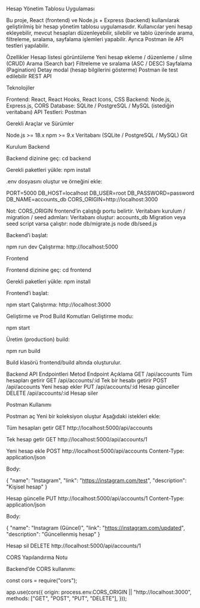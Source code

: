 Hesap Yönetim Tablosu Uygulaması

Bu proje, React (frontend) ve Node.js + Express (backend) kullanılarak geliştirilmiş bir hesap yönetim tablosu uygulamasıdır.
Kullanıcılar yeni hesap ekleyebilir, mevcut hesapları düzenleyebilir, silebilir ve tablo üzerinde arama, filtreleme, sıralama, sayfalama işlemleri yapabilir. Ayrıca Postman ile API testleri yapılabilir.

Özellikler
Hesap listesi görüntüleme
Yeni hesap ekleme / düzenleme / silme (CRUD)
Arama (Search bar)
Filtreleme ve sıralama (ASC / DESC)
Sayfalama (Pagination)
Detay modal (hesap bilgilerini gösterme)
Postman ile test edilebilir REST API

Teknolojiler

Frontend: React, React Hooks, React Icons, CSS
Backend: Node.js, Express.js, CORS
Database: SQLite / PostgreSQL / MySQL (istediğin veritabanı)
API Testleri: Postman

Gerekli Araçlar ve Sürümler

Node.js >= 18.x
npm >= 9.x
Veritabanı (SQLite / PostgreSQL / MySQL)
Git

Kurulum
Backend

Backend dizinine geç:
cd backend

Gerekli paketleri yükle:
npm install

.env dosyasını oluştur ve örneğini ekle:

PORT=5000
DB_HOST=localhost
DB_USER=root
DB_PASSWORD=password
DB_NAME=accounts_db
CORS_ORIGIN=http://localhost:3000


Not: CORS_ORIGIN frontend’in çalıştığı portu belirtir.
Veritabanı kurulum / migration / seed adımları:
Veritabanı oluştur: accounts_db
Migration veya seed script varsa çalıştır:
node db/migrate.js
node db/seed.js

Backend’i başlat:

npm run dev
Çalıştırma: http://localhost:5000

Frontend

Frontend dizinine geç:
cd frontend

Gerekli paketleri yükle:
npm install

Frontend’i başlat:

npm start
Çalıştırma: http://localhost:3000

Geliştirme ve Prod Build Komutları
Geliştirme modu:

npm start

Üretim (production) build:

npm run build

Build klasörü frontend/build altında oluşturulur.

Backend API Endpointleri
Metod  	Endpoint	           Açıklama
GET 	  /api/accounts	     Tüm hesapları getirir
GET 	  /api/accounts/:id	 Tek bir hesabı getirir
POST	  /api/accounts	     Yeni hesap ekler
PUT	    /api/accounts/:id	 Hesap günceller
DELETE	/api/accounts/:id	 Hesap siler

Postman Kullanımı

Postman aç
Yeni bir koleksiyon oluştur
Aşağıdaki istekleri ekle:

Tüm hesapları getir
GET http://localhost:5000/api/accounts

Tek hesap getir
GET http://localhost:5000/api/accounts/1

Yeni hesap ekle
POST http://localhost:5000/api/accounts
Content-Type: application/json

Body:

{
  "name": "Instagram",
  "link": "https://instagram.com/test",
  "description": "Kişisel hesap"
}

Hesap güncelle
PUT http://localhost:5000/api/accounts/1
Content-Type: application/json

Body:

{
  "name": "Instagram (Güncel)",
  "link": "https://instagram.com/updated",
  "description": "Güncellenmiş hesap"
}

Hesap sil
DELETE http://localhost:5000/api/accounts/1

CORS Yapılandırma Notu

Backend’de CORS kullanımı:

const cors = require("cors");

app.use(cors({
  origin: process.env.CORS_ORIGIN || "http://localhost:3000",
  methods: ["GET", "POST", "PUT", "DELETE"],
}));
